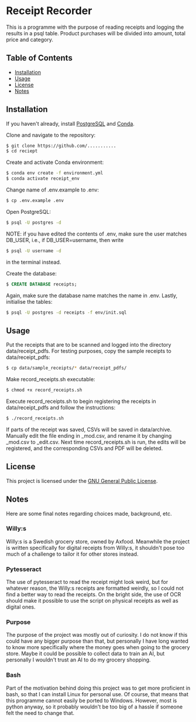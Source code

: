 # Receipt Recorder
This is a programme with the purpose of reading receipts and logging the results in a psql table. Product purchases will be divided into amount, total price and category. 

## Table of Contents
- [Installation](#installation)
- [Usage](#usage)
- [License](#license)
- [Notes](#notes)

## Installation
If you haven't already, install [PostgreSQL](https://www.postgresql.org/download/) and [Conda](https://docs.conda.io/projects/conda/en/latest/user-guide/install/index.html).

Clone and navigate to the repository:
```bash
$ git clone https://github.com/...........
$ cd reciept
```

Create and activate Conda environment:
```bash
$ conda env create -f environment.yml
$ conda activate receipt_env
```

Change name of .env.example to .env:
```bash
$ cp .env.example .env
```

Open PostgreSQL:
```bash
$ psql -U postgres -d
```
NOTE: if you have edited the contents of .env, make sure the user matches DB_USER, i.e., if DB_USER=username, then write 
```bash
$ psql -U username -d
```
in the terminal instead. 

Create the database:
```sql
$ CREATE DATABASE receipts;
```
Again, make sure the database name matches the name in .env.
Lastly, initialise the tables:

```bash
$ psql -U postgres -d receipts -f env/init.sql
```

## Usage
Put the receipts that are to be scanned and logged into the directory data/receipt_pdfs. For testing purposes, copy the sample receipts to data/receipt_pdfs:
```bash
$ cp data/sample_receipts/* data/receipt_pdfs/
```

Make record_receipts.sh executable:
```bash
$ chmod +x record_receipts.sh
```

Execute record_receipts.sh to begin registering the receipts in data/receipt_pdfs and follow the instructions:
```bash
$ ./record_receipts.sh
```

If parts of the receipt was saved, CSVs will be saved in data/archive. Manually edit the file ending in _mod.csv, and rename it by changing _mod.csv to _edit.csv. Next time record_receipts.sh is run, the edits will be registered, and the corresponding CSVs and PDF will be deleted.  

## License
This project is licensed under the [GNU General Public License](COPYING).

## Notes
Here are some final notes regarding choices made, background, etc.

### Willy:s
Willy:s is a Swedish grocery store, owned by Axfood. Meanwhile the project is written specifically for digital receipts from Willy:s, it shouldn't pose too much of a challenge to tailor it for other stores instead. 

### Pytesseract
The use of pytesseract to read the receipt might look weird, but for whatever reason, the Willy:s receipts are formatted weirdly, so I could not find a better way to read the receipts. On the bright side, the use of OCR should make it possible to use the script on physical receipts as well as digital ones. 

### Purpose
The purpose of the project was mostly out of curiosity. I do not know if this could have any bigger purpose than that, but personally I have long wanted to know more specifically where the money goes when going to the grocery store. Maybe it could be possible to collect data to train an AI, but personally I wouldn't trust an AI to do my grocery shopping.

### Bash
Part of the motivation behind doing this project was to get more proficient in bash, so that I can install Linux for personal use. Of course, that means that this programme cannot easily be ported to Windows. However, most is python anyway, so it probably wouldn't be too big of a hassle if someone felt the need to change that.
